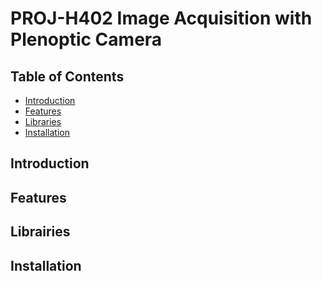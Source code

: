 # PROJ-H402 Image Acquisition with Plenoptic Camera



## Table of Contents

- [Introduction](#introduction)
- [Features](#features)
- [Libraries](#libraries)
- [Installation](#installation)

## Introduction


## Features



## Librairies



## Installation


